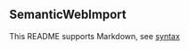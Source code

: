 ## SemanticWebImport

This README supports Markdown, see [syntax](https://help.github.com/articles/markdown-basics/)

